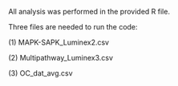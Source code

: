 All analysis was performed in the provided R file. 

Three files are needed to run the code:

(1) MAPK-SAPK_Luminex2.csv

(2) Multipathway_Luminex3.csv

(3) OC_dat_avg.csv
